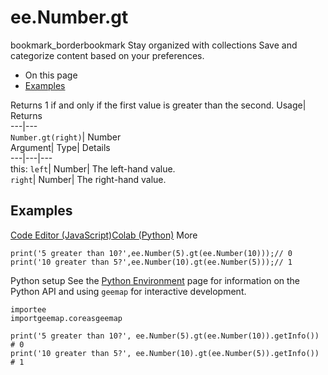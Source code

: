  
#  ee.Number.gt 
bookmark_borderbookmark Stay organized with collections  Save and categorize content based on your preferences.
  * On this page
  * [Examples](https://developers.google.com/earth-engine/apidocs/ee-number-gt#examples)


Returns 1 if and only if the first value is greater than the second. 
Usage| Returns  
---|---  
`Number.gt(right)`| Number  
Argument| Type| Details  
---|---|---  
this: `left`| Number| The left-hand value.  
`right`| Number| The right-hand value.  
## Examples
[Code Editor (JavaScript)](https://developers.google.com/earth-engine/apidocs/ee-number-gt#code-editor-javascript-sample)[Colab (Python)](https://developers.google.com/earth-engine/apidocs/ee-number-gt#colab-python-sample) More
```
print('5 greater than 10?',ee.Number(5).gt(ee.Number(10)));// 0
print('10 greater than 5?',ee.Number(10).gt(ee.Number(5)));// 1
```
Python setup
See the [ Python Environment](https://developers.google.com/earth-engine/guides/python_install) page for information on the Python API and using `geemap` for interactive development.
```
importee
importgeemap.coreasgeemap
```
```
print('5 greater than 10?', ee.Number(5).gt(ee.Number(10)).getInfo()) # 0
print('10 greater than 5?', ee.Number(10).gt(ee.Number(5)).getInfo()) # 1
```

